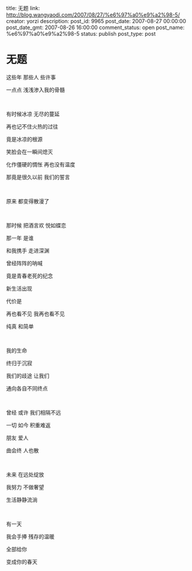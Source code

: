 title: 无题
link: http://blog.wangyaodi.com/2007/08/27/%e6%97%a0%e9%a2%98-5/
creator: yorzi
description: 
post_id: 9965
post_date: 2007-08-27 00:00:00
post_date_gmt: 2007-08-26 16:00:00
comment_status: open
post_name: %e6%97%a0%e9%a2%98-5
status: publish
post_type: post

# 无题

这些年 那些人 些许事

一点点 浅浅渗入我的骨髓

 

有时候冰凉 无尽的蔓延

再也记不住火热的过往 

竟是冰凉的根源  
  
笑脸会在一瞬间熄灭

化作僵硬的惆怅 再也没有温度

那竟是很久以前 我们的誓言

 

原来 都变得散漫了

 

那时候 把酒言欢 悦如蝶恋

那一年 是谁

和我携手 走进深渊

曾经阵阵的呐喊

竟是青春老死的纪念

  
新生活出现

代价是

再也看不见 我再也看不见

纯真 和简单

 

我的生命

终归于沉寂

我们的歧途 让我们

通向各自不同终点

 

曾经 或许 我们相隔不远

一切 如今 积重难返

朋友 爱人

曲会终 人也散

 

未来 在远处绽放

我努力 不做奢望

生活静静流淌

 

有一天

我会手捧 残存的温暖

全部给你

变成你的春天